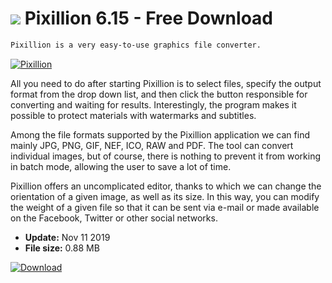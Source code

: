# ![](https://cdn.softexe.net/static/icon/7/pixillion-8604.png) Pixillion 6.15 - Free Download

```sh
Pixillion is a very easy-to-use graphics file converter.
```
[![Pixillion](https://gallery.dpcdn.pl/imgc/Tools/90676/g_-_420x350_1.5_-_xedbb7aaa-687d-4142-b44c-45d288204c73.jpg)](https://softexe.net/win/multimedia/other/pixillion:hfRd.html)

All you need to do after starting Pixillion is to select files, specify the output format from the drop down list, and then click the button responsible for converting and waiting for results. Interestingly, the program makes it possible to protect materials with watermarks and subtitles.
 
 Among the file formats supported by the Pixillion application we can find mainly JPG, PNG, GIF, NEF, ICO, RAW and PDF. The tool can convert individual images, but of course, there is nothing to prevent it from working in batch mode, allowing the user to save a lot of time.
 
 Pixillion offers an uncomplicated editor, thanks to which we can change the orientation of a given image, as well as its size. In this way, you can modify the weight of a given file so that it can be sent via e-mail or made available on the Facebook, Twitter or other social networks.


- **Update:** Nov 11 2019
- **File size:** 0.88 MB

[![Download](https://cdn.softexe.net/static/img/download.png)](https://softexe.net/win/multimedia/other/pixillion:hfRd.html)

